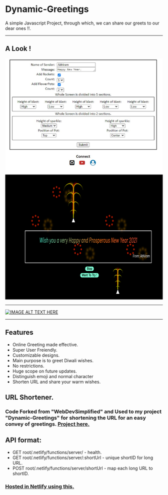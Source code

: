 # Dynamic-Greetings
A simple Javascript Project, through which, we can share our greets to our dear ones !!.
***
## A Look !
<img src="dist/others/home.jpg" alt="Sender's side">
<img src="dist/others/greet.png" alt="Receiver's side" width="700" height="400">

***
[![IMAGE ALT TEXT HERE](http://img.youtube.com/vi/L7iKSmuuNuw/0.jpg)](http://www.youtube.com/watch?v=L7iKSmuuNuw)

***

## Features
* Online Greeting made effective.
* Super User Freiendly.
* Customizable designs.
* Main purpose is to greet Diwali wishes.
* No restrictions.
* Huge scope on future updates.
* Distinguish emoji and normal character
* Shorten URL and share your warm wishes.


## URL Shortener.
### Code Forked from "WebDevSimplified" and Used to my project "Dynamic-Greetings" for shortening the URL for an easy convey of greetings. [Project here.](https://github.com/Abhiramborige/Dynamic-Greetings/)

## API format: 
- GET root/.netlify/functions/server/ - health.
- GET root/.netlify/functions/server/:shortUrl - unique shortID for long URL.
- POST root/.netlify/functions/server/shortUrl - map each long URL to shortID.

### [Hosted in Netlify using this.](https://paulreaney.medium.com/deploy-express-js-on-netlify-91cfaea39591)